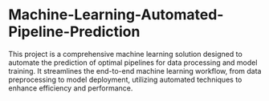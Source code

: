 # Machine-Learning-Automated-Pipeline-Prediction
This project is a comprehensive machine learning solution designed to automate the prediction of optimal pipelines for data processing and model training. It streamlines the end-to-end machine learning workflow, from data preprocessing to model deployment, utilizing automated techniques to enhance efficiency and performance.
